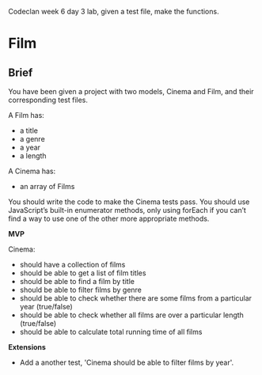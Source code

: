 Codeclan week 6 day 3 lab, given a test file, make the functions.


# Film
## Brief

You have been given a project with two models, Cinema and Film, and their corresponding test files.

A Film has:

- a title
- a genre
- a year
- a length

A Cinema has:

- an array of Films

You should write the code to make the Cinema tests pass. You should use JavaScript’s built-in enumerator methods, only using forEach if you can’t find a way to use one of the other more appropriate methods.

**MVP**

Cinema:

- should have a collection of films
- should be able to get a list of film titles
- should be able to find a film by title
- should be able to filter films by genre
- should be able to check whether there are some films from a particular year (true/false)
- should be able to check whether all films are over a particular length (true/false)
- should be able to calculate total running time of all films

**Extensions**

- Add a another test, 'Cinema should be able to filter films by year'.
